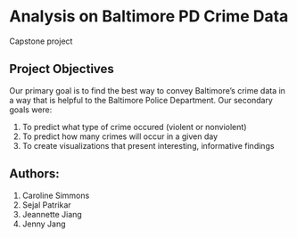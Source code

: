 # Analysis on Baltimore PD Crime Data
Capstone project 

## Project Objectives
Our primary goal is to find the best way to convey Baltimore’s crime data in a way that is helpful to the Baltimore Police Department. Our secondary goals were:

1) To predict what type of crime occured (violent or nonviolent)
2) To predict how many crimes will occur in a given day
3) To create visualizations that present interesting, informative findings 

## Authors:
1) Caroline Simmons
2) Sejal Patrikar
3) Jeannette Jiang
4) Jenny Jang
